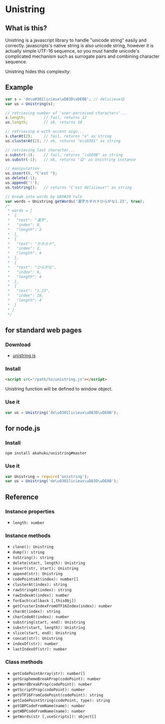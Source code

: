Unistring
=========

## What is this?

Unistring is a javascript library to handle "unicode string" easily and
correctly.  javascripts's native string is also unicode string, however it is
actually simple UTF-16 sequence, so you must handle unicode's complicated
mechanism such as surrogate pairs and combining character sequence.

Unistring hides this complexity:

## Example

```javascript
var s = 'de\u0301licieux\uD83D\uDE0B'; // délicieux😋
var us = Unistring(s);

// retrieving number of 'user-perceived characters'...
s.length;        // fail, returns 12
us.length;       // ok, returns 10

// retrieving e with accent aigu...
s.charAt(2);     // fail, returns "e" as string
us.clusterAt(2); // ok, returns "e\u0301" as string

// retrieving last character...
s.substr(-1);    // fail, returns "\uDE0B" as string
us.substr(-1);   // ok, returns "😋" as Unistring instance

// manipulation
us.insert(0, "C'est ");
us.delete(-1);
us.append('!');
us.toString();   // returns "C'est délicieux!" as string

// break into words by UAX#29 rule
var words = Unistring.getWords('漢字カタカナひらがな1.23', true);
/*
 * words = [
 *  {
 *   "text": "漢字",
 *   "index": 0,
 *   "length": 2
 *  },
 *  {
 *   "text": "カタカナ",
 *   "index": 2,
 *   "length": 4
 *  },
 *  {
 *   "text": "ひらがな",
 *   "index": 6,
 *   "length": 4
 *  },
 *  {
 *   "text": "1.23",
 *   "index": 10,
 *   "length": 4
 *  }
 * ]
 */
```

## for standard web pages

### Download

* [unistring.js](https://raw.githubusercontent.com/akahuku/unistring/master/unistring.js)

### Install

```html
<script src="/path/to/unistring.js"></script>
```

Unistring function will be defined to window object.

### Use it

```javascript
var us = Unistring('de\u0301licieux\uD83D\uDE0B');
```



## for node.js

### Install

`npm install akahuku/unistring#master`

### Use it

```javascript
var Unistring = require('unistring');
var us = Unistring('de\u0301licieux\uD83D\uDE0B');
```



## Reference

### Instance properties

* `length: number`

### Instance methods

* `clone(): Unistring`
* `dump(): string`
* `toString(): string`
* `delete(start, length): Unistring`
* `insert(str, start): Unistring`
* `append(str): Unistring`
* `codePointsAt(index): number[]`
* `clusterAt(index): string`
* `rawStringAt(index): string`
* `rawIndexAt(index): number`
* `forEach(callback [,thisObj])`
* `getCrusterIndexFromUTF16Index(index): number`
* `charAt(index): string`
* `charCodeAt(index): number`
* `substring(start, end): Unistring`
* `substr(start, length): Unistring`
* `slice(start, end): Unistring`
* `concat(str): Unistring`
* `indexOf(str): number`
* `lastIndexOf(str): number`

### Class methods

* `getCodePointArray(str): number[]`
* `getGraphemeBreakProp(codePoint): number`
* `getWordBreakProp(codePoint): number`
* `getScriptProp(codePoint): number`
* `getUTF16FromCodePoint(codePoint): string`
* `getCodePointString(codePoint, type): string`
* `getGBPCodeFromName(name): number`
* `getWBPCodeFromName(name): number`
* `getWords(str [,useScripts]): object[]`
